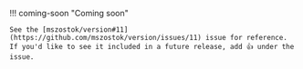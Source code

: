 !!! coming-soon "Coming soon"

    See the [mszostok/version#11](https://github.com/mszostok/version/issues/11) issue for reference. If you'd like to see it included in a future release, add 👍 under the issue.

